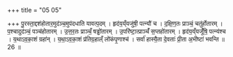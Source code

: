 +++
title = "05 05"

+++
पु॒रस्ता॒द्दश॑होतार॒मुद॑ञ्च॒मुप॑दधाति यावत्प॒दम् । हृद॑य॒य्ँयजु॑षी॒ पत्न्यौ॑ च । द॒क्षि॒ण॒तः प्राञ्चं॒ चतु॑र्होतारम् ।  प॒श्चादुद॑ञ्चं॒ पञ्च॑होतारम् । उ॒त्त॒र॒तः प्राञ्चँ॒ षड्ढो॑तारम् । उ॒परि॑ष्टा॒त्प्राञ्चँ॑ स॒प्तहो॑तारम् । हृद॑य॒य्ँयजूँ॑षि॒ पत्न्य॑श्च ।  य॒थाऽव॒का॒शं ग्रहा॑न् । य॒था॒ऽव॒का॒शं प्र॑तिग्र॒हाल्ँ लो॑कंपृ॒णाश्च॑ । सर्वा॑ हास्यै॒ता दे॒वताः॑ प्री॒ता अ॒भीष्टा॑ भवन्ति ॥ 26 ॥

